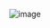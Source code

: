 ![image](https://github.com/AbdelrhmanWalaa/Sprints-Automotive_Software_Bootcamp/assets/44446382/abce2efc-67c8-4a6a-9baf-99000f12e05b)
